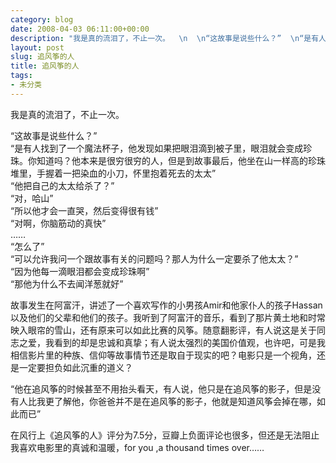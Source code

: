 ```yaml
---
category: blog
date: 2008-04-03 06:11:00+00:00
description: "我是真的流泪了，不止一次。  \n  \n“这故事是说些什么？”  \n“是有人找到了"
layout: post
slug: 追风筝的人
title: 追风筝的人
tags:
- 未分类
---
```


我是真的流泪了，不止一次。  
  
“这故事是说些什么？”  
“是有人找到了一个魔法杯子，他发现如果把眼泪滴到被子里，眼泪就会变成珍珠。你知道吗？他本来是很穷很穷的人，但是到故事最后，他坐在山一样高的珍珠堆里，手握着一把染血的小刀，怀里抱着死去的太太”  
“他把自己的太太给杀了？”  
“对，哈山”  
“所以他才会一直哭，然后变得很有钱”  
“对啊，你脑筋动的真快”  
……  
“怎么了”  
“可以允许我问一个跟故事有关的问题吗？那人为什么一定要杀了他太太？”  
“因为他每一滴眼泪都会变成珍珠啊”  
“那他为什么不去闻洋葱就好”  
  
故事发生在阿富汗，讲述了一个喜欢写作的小男孩Amir和他家仆人的孩子Hassan以及他们的父辈和他们的孩子。我听到了阿富汗的音乐，看到了那片黄土地和时常映入眼帘的雪山，还有原来可以如此比赛的风筝。随意翻影评，有人说这是关于同志之爱，我看到的却是忠诚和真挚；有人说太强烈的美国价值观，也许吧，可是我相信影片里的种族、信仰等故事情节还是取自于现实的吧？电影只是一个视角，还是一定要担负如此沉重的道义？  
  
“他在追风筝的时候甚至不用抬头看天，有人说，他只是在追风筝的影子，但是没有人比我更了解他，你爸爸并不是在追风筝的影子，他就是知道风筝会掉在哪，如此而已”  
  
在风行上《追风筝的人》评分为7.5分，豆瓣上负面评论也很多，但还是无法阻止我喜欢电影里的真诚和温暖，for you ,a thousand times over……  
  

